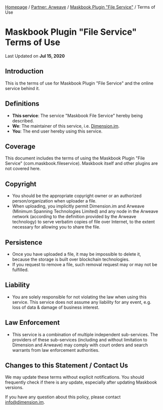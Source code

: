 [Homepage](../../) / [Partner: Arweave](../) / [Maskbook Plugin "File Service"](./) / Terms of Use

# Maskbook Plugin "File Service"<br>Terms of Use

Last Updated on **Jul 15, 2020**

## Introduction

This is the terms of use for Maskbook Plugin "File Service" and the online service behind it.

## Definitions

- **This service**: The service "Maskbook File Service" hereby being described.
- **We**: The maintainer of this service, i.e. [Dimension.im](https://dimension.im/).
- **You**: The end user hereby using this service.

## Coverage

This document includes the terms of using the Maskbook Plugin "File Service" (com.maskbook.fileservice). Maskbook itself and other plugins are not covered here.

## Copyright

- You should be the appropriate copyright owner or an authorized person/organization when uploader a file.
- When uploading, you implicitly permit Dimension.im and Arweave (Minimum Spanning Technologies Limited) and any node in the Arweave network (according to the definition provided by the Arweave technology) to serve verbatim copies of file over Internet, to the extent necessary for allowing you to share the file.

## Persistence

- Once you have uploaded a file, it may be impossible to delete it, because the storage is built over blockchain technologies.
- If you request to remove a file, such removal request may or may not be fulfilled.

## Liability

- You are solely responsible for not violating the law when using this service. This service does not assume any liability for any event, e.g. loss of data & damage of business interest.

## Law Enforcement

- This service is a combination of multiple independent sub-services. The providers of these sub-services (including and without limitation to Dimension and Arweave) may comply with court orders and search warrants from law enforcement authorities.

## Changes to this Statement / Contact Us

We may update these terms without explicit notifications. You should frequently check if there is any update, especially after updating Maskbook versions.

If you have any question about this policy, please contact [info@dimension.im](mailto:info@dimension.im).
